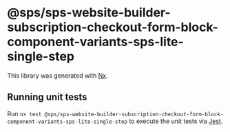 # @sps/sps-website-builder-subscription-checkout-form-block-component-variants-sps-lite-single-step

This library was generated with [Nx](https://nx.dev).

## Running unit tests

Run `nx test @sps/sps-website-builder-subscription-checkout-form-block-component-variants-sps-lite-single-step` to execute the unit tests via [Jest](https://jestjs.io).
